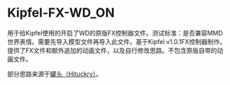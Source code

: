 # Kipfel-FX-WD_ON
用于给Kipfel使用的开启了WD的原版FX控制器文件。测试标准：是否兼容MMD世界表情。需要先导入模型文件再导入此文件。基于Kipfel v1.0.1FX控制器制作。提供了FX文件和额外追加的动画文件，以及自行修改思路。不包含原版自带的动画文件。

部分思路来源于[罐头（Hituckry）](https://twitter.com/Hituckry)。
